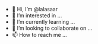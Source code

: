 - 👋 Hi, I’m @lalasaar
- 👀 I’m interested in ...
- 🌱 I’m currently learning ...
- 💞️ I’m looking to collaborate on ...
- 📫 How to reach me ...

<!---
lalasaar/lalasaar is a ✨ special ✨ repository because its `README.md` (this file) appears on your GitHub profile.
You can click the Preview link to take a look at your changes.
--->

